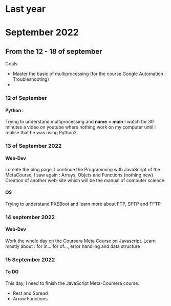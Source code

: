 # Last year

# September 2022

## From the 12 - 18 of september
Goals 
- Master the basic of multiprocessing (for the course Google Automation : Troubleshooting)
- 

### 12 of September
#### Python : 
Trying to understand multiprocessing and __name__ = __main__
I watch for 30 minutes a video on youtube where nothing work on my computer until I realise that he was using Python2. 

### 13 of September 2022
#### Web-Dev
I create the blog page. 
I continue the Programming with JavaScript of the MetaCourse, I saw again : Arrays, Objets and Functions (nothing new)
Creation of another web-site which will be the manual of computer science. 

#### OS
Trying to understand PXEBoot and learn more about FTP, SFTP and TFTP.

### 14 september 2022
#### Web-Dev
Work the whole day on the Coursera Meta Course on Javascript. 
Learn mostly about : for in...  for of..., error handling and data structure
 
### 15 September 2022 

#### To DO
This day, I need to finish the JavaScript Meta-Coursera course. 

- Rest and Spread
- Arrow Functions